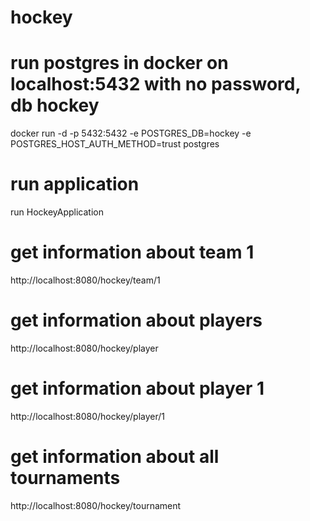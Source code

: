 # hockey

# run postgres in docker on localhost:5432 with no password, db hockey
docker run -d -p 5432:5432 -e POSTGRES_DB=hockey -e POSTGRES_HOST_AUTH_METHOD=trust postgres

# run application
run HockeyApplication

# get information about team 1
http://localhost:8080/hockey/team/1

# get information about players
http://localhost:8080/hockey/player

# get information about player 1
http://localhost:8080/hockey/player/1

# get information about all tournaments
http://localhost:8080/hockey/tournament


